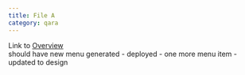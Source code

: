 ```yaml
---
title: File A
category: qara
---
```

Link to [Overview](../overview)  
should have new menu generated - deployed - one more menu item - updated to design
